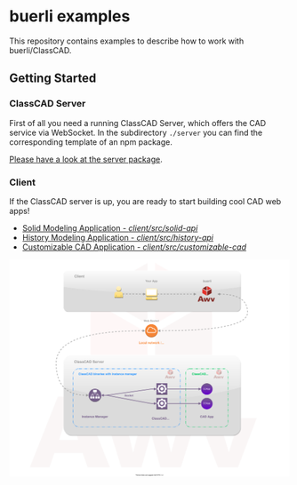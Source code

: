 # buerli examples

This repository contains examples to describe how to work with buerli/ClassCAD.

## Getting Started

### ClassCAD Server

First of all you need a running ClassCAD Server, which offers the CAD service via WebSocket. In the subdirectory `./server` you can find the corresponding template of an npm package.

[Please have a look at the server package](./server).

### Client

If the ClassCAD server is up, you are ready to start building cool CAD web apps!

- [Solid Modeling Application - _client/src/solid-api_](./client/src/solid-api)
- [History Modeling Application - _client/src/history-api_](./client/src/history-api)
- [Customizable CAD Application - _client/src/customizable-cad_](./client/src/customizable-cad)

![overview](./docs/images/Overview.svg)
